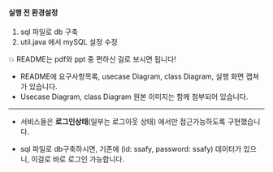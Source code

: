 #### 실행 전 환경설정

1. sql 파일로 db 구축
2. util.java 에서 mySQL 설정 수정



💥 README는 pdf와 ppt 중 편하신 걸로 보시면 됩니다!

- README에 요구사항목록, usecase Diagram, class Diagram, 실행 화면 캡쳐가 있습니다.
- Usecase Diagram, class Diagram 원본 이미지는 함께 첨부되어 있습니다.

---

- 서비스들은 **로그인상태**(일부는 로그아웃 상태) 에서만 접근가능하도록 구현했습니다.

- sql 파일로 db구축하시면, 기존에 (id: ssafy, password: ssafy) 데이터가 있으니, 이걸로 바로 로그인 가능합니다.

